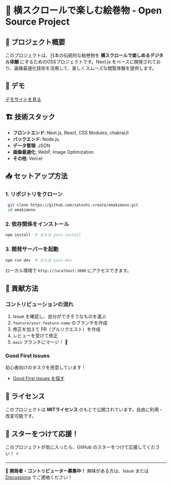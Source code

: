 # 🎨 横スクロールで楽しむ絵巻物 - Open Source Project

## 📌 プロジェクト概要
このプロジェクトは、日本の伝統的な絵巻物を **横スクロールで楽しめるデジタル体験** にするためのOSSプロジェクトです。Next.js をベースに開発されており、画像最適化技術を活用して、美しくスムーズな閲覧体験を提供します。

## 🚀 デモ
[デモサイトを見る](https://emakimono.com/)

## 🏗 技術スタック
- **フロントエンド**: Next.js, React, CSS Modules, chakraUI
- **バックエンド**: Node.js,
- **データ管理**: JSON
- **画像最適化**: WebP, Image Optimization
- **その他**: Vercel

## 📥 セットアップ方法
### 1. リポジトリをクローン
```sh
 git clone https://github.com/satoshi-create/emakimono.git
 cd emakimono
```

### 2. 依存関係をインストール
```sh
npm install  # または yarn install
```

### 3. 開発サーバーを起動
```sh
npm run dev  # または yarn dev
```
ローカル環境で `http://localhost:3000` にアクセスできます。

## 📌 貢献方法
### コントリビューションの流れ
1. Issue を確認し、自分ができそうなものを選ぶ
2. `feature/your-feature-name` のブランチを作成
3. 修正を加えて PR（プルリクエスト）を作成
4. レビューを受けて修正
5. `main` ブランチにマージ！ 🎉

### Good First Issues
初心者向けのタスクを用意しています！
- [Good First Issues を探す](https://github.com/your-username/emaki-scroll/issues?q=label%3A%22good+first+issue%22)

## 📝 ライセンス
このプロジェクトは **MITライセンス** のもとで公開されています。自由に利用・改変可能です。

## 🌟 スターをつけて応援！
このプロジェクトが気に入ったら、GitHub のスターをつけて応援してください！ ⭐️

---
📩 **開発者・コントリビューター募集中！**
興味がある方は、Issue または [Discussions](https://github.com/your-username/emaki-scroll/discussions) でご連絡ください！

